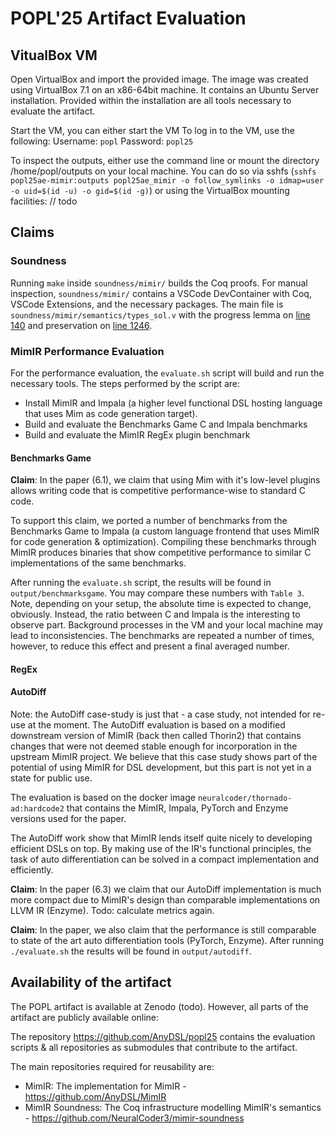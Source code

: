 # POPL'25 Artifact Evaluation

## VitualBox VM
Open VirtualBox and import the provided image.
The image was created using VirtualBox 7.1 on an x86-64bit machine. It contains an Ubuntu Server installation.
Provided within the installation are all tools necessary to evaluate the artifact.

Start the VM, you can either start the VM 
To log in to the VM, use the following:
Username: `popl`
Password: `popl25`

To inspect the outputs, either use the command line or mount the directory /home/popl/outputs on your local machine.
You can do so via sshfs (`sshfs popl25ae-mimir:outputs popl25ae_mimir -o follow_symlinks -o idmap=user -o uid=$(id -u) -o gid=$(id -g)`) or using the VirtualBox mounting facilities: // todo

## Claims

### Soundness

Running `make` inside `soundness/mimir/` builds the Coq proofs.
For manual inspection, `soundness/mimir/` contains a VSCode DevContainer with Coq, VSCode Extensions, and the necessary packages.
The main file is `soundness/mimir/semantics/types_sol.v` with the progress lemma on [line 140](https://github.com/NeuralCoder3/mimir-soundness/blob/7594a3fc2715c58e907f978b0f4f8762c6192d3d/mimir/semantics/types_sol.v#L140) and preservation on [line 1246](https://github.com/NeuralCoder3/mimir-soundness/blob/7594a3fc2715c58e907f978b0f4f8762c6192d3d/mimir/semantics/types_sol.v#L1246).

### MimIR Performance Evaluation

For the performance evaluation, the `evaluate.sh` script will build and run the necessary tools.
The steps performed by the script are:
- Install MimIR and Impala (a higher level functional DSL hosting language that uses Mim as code generation target).
- Build and evaluate the Benchmarks Game C and Impala benchmarks
- Build and evaluate the MimIR RegEx plugin benchmark

#### Benchmarks Game
**Claim**: In the paper (6.1), we claim that using Mim with it's low-level plugins allows writing code that is competitive performance-wise to standard C code.

To support this claim, we ported a number of benchmarks from the Benchmarks Game to Impala (a custom language frontend that uses MimIR for code generation & optimization).
Compiling these benchmarks through MimIR produces binaries that show competitive performance to similar C implementations of the same benchmarks.

After running the `evaluate.sh` script, the results will be found in `output/benchmarksgame`.
You may compare these numbers with `Table 3`.
Note, depending on your setup, the absolute time is expected to change, obviously.
Instead, the ratio between C and Impala is the interesting to observe part.
Background processes in the VM and your local machine may lead to inconsistencies. The benchmarks are repeated a number of times, however, to reduce this effect and present a final averaged number.

#### RegEx


#### AutoDiff
Note: the AutoDiff case-study is just that - a case study, not intended for re-use at the moment.
The AutoDiff evaluation is based on a modified downstream version of MimIR (back then called Thorin2) that contains changes that were not deemed stable enough for incorporation in the upstream MimIR project.
We believe that this case study shows part of the potential of using MimIR for DSL development, but this part is not yet in a state for public use.

The evaluation is based on the docker image `neuralcoder/thornado-ad:hardcode2` that contains the MimIR, Impala, PyTorch and Enzyme versions used for the paper.

The AutoDiff work show that MimIR lends itself quite nicely to developing efficient DSLs on top.
By making use of the IR's functional principles, the task of auto differentiation can be solved in a compact implementation and efficiently.

**Claim**: In the paper (6.3) we claim that our AutoDiff implementation is much more compact due to MimIR's design than comparable implementations on LLVM IR (Enzyme).
Todo: calculate metrics again.

**Claim**: In the paper, we also claim that the performance is still comparable to state of the art auto differentiation tools (PyTorch, Enzyme).
After running `./evaluate.sh` the results will be found in `output/autodiff`.

## Availability of the artifact
The POPL artifact is available at Zenodo (todo).
However, all parts of the artifact are publicly available online:

The repository https://github.com/AnyDSL/popl25 contains the evaluation scripts & all repositories as submodules that contribute to the artifact.

The main repositories required for reusability are:
- MimIR: The implementation for MimIR - https://github.com/AnyDSL/MimIR
- MimIR Soundness: The Coq infrastructure modelling MimIR's semantics - https://github.com/NeuralCoder3/mimir-soundness


